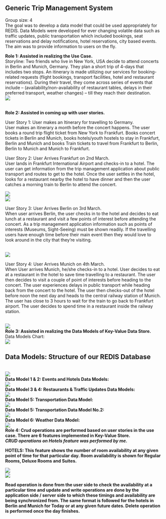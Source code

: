 <h2> Generic Trip Management System </h2>
<p>Group size: 4 <br>
The goal was to develop a data model that could be used appropriately for REDIS. Data Models were developed for ever changing volatile data such as traffic updates, public transportation which included bookings, seat reservations and delay notifications, hotel reservations, city based events. The aim was to provide information to users on the fly.</p> 
<p><b>Role 1: Assisted in realizing the Use Case. </b> <br>
Storyline: Two friends who live in New York, USA decide to attend concerts in Berlin and Munich, Germany. They plan a short trip of 4-days that includes two stops. An itinerary is made utilizing our services for booking-related requests (flight bookings, transport facilities, hotel and restaurant reservations). During their travel, they come across series of events that include – (availability/non-availability of restaurant tables, delays in their preferred transport, weather changes) – till they reach their destination. <br>
<img src="https://github.com/Kavana-CR/Generic-Trip-Management-System/blob/master/Use%20Case%20Chart.png"> </p> <br>
<b>Role 2: Assisted in coming up with user stories.</b><br>
<p>User Story 1: User makes an Itinerary for travelling to Germany.<br>
User makes an itinerary a month before the concert happens. The user books a round trip flight ticket from New York to Frankfurt. Books concert tickets in Berlin and Munich, books hotels/youth hostels to stay in Frankfurt, Berlin and Munich and books Train tickets to travel from Frankfurt to Berlin, Berlin to Munich and Munich to Frankfurt.</p> 
<p>User Story 2: User Arrives Frankfurt on 2nd March.<br>
User lands in Frankfurt International Airport and checks-in to a hotel. The user can get information from the trip management application about public transport and routes to get to the hotel. Once the user settles in the hotel, looks for a restaurant nearby the hotel to have dinner and then the user catches a morning train to Berlin to attend the concert.</p>
<img src="https://github.com/Kavana-CR/Generic-Trip-Management-System/blob/master/User%20Story2.PNG"> <br>
<img src="https://github.com/Kavana-CR/Generic-Trip-Management-System/blob/master/Scenario2.PNG"> <br>
<p>User Story 3: User Arrives Berlin on 3rd March.<br>
When user arrives Berlin, the user checks in to the hotel and decides to eat lunch at a restaurant and visit a few points of interest before attending the concert. As a trip management application information such as points of interests (Museums, Sight-Seeing) must be shown readily. If the travelling users have enough time before their main event then they would love to look around in the city that they’re visiting.</p><br>
<img src="https://github.com/Kavana-CR/Generic-Trip-Management-System/blob/master/User%20Story%203.PNG"> <br>
<p>User Story 4: User Arrives Munich on 4th March.<br>
When User arrives Munich, he/she checks-in to a hotel. User decides to eat at a restaurant in the hotel to save time travelling to a restaurant. The user then decides to visit a couple of point of interests before heading to the concert. The user experiences delays in public transport while heading back from the concert to the hotel. The user then checks-out of the hotel before noon the next day and heads to the central railway station of Munich. The user has close to 3 hours to wait for the train to go back to Frankfurt airport. The user decides to spend time in a restaurant inside the railway station.</p><br>
<img src="https://github.com/Kavana-CR/Generic-Trip-Management-System/blob/master/User%20Story%204.PNG"> <br>
<b>Role 3: Assisted in realizing the Data Models of Key-Value Data Store.</b><br>
Data Models Chart:<br>
<img src="https://github.com/Kavana-CR/Generic-Trip-Management-System/blob/master/datamodels.jpeg"><br>
<h2>Data Models: Structure of our REDIS Database</h2> <br>
<img src="https://github.com/Kavana-CR/Generic-Trip-Management-System/blob/master/Structure%20of%20Redis%20DB.png"><br>
<b> Data Model 1 & 2: Events and Hotels Data Models: <b/><br>
<img src="https://github.com/Kavana-CR/Generic-Trip-Management-System/blob/master/Events%26HotelsDataModels.PNG"><br>
<b> Data Model 3 & 4: Restaurants & Traffic Updates Data Models: <b/><br>
<img src="https://github.com/Kavana-CR/Generic-Trip-Management-System/blob/master/Restaurants%26TrafficUpdates.PNG"><br>
<b> Data Model 5: Transportation Data Model: <b/><br>
<img src="https://github.com/Kavana-CR/Generic-Trip-Management-System/blob/master/Transportation.PNG"><br>
<b> Data Model 5: Transportation Data Model No.2: </b><br>
<img src="https://github.com/Kavana-CR/Generic-Trip-Management-System/blob/master/Transportation2.PNG"><br>
<b> Data Model 6: Weather Data Model: <b/><br>
<img src="https://github.com/Kavana-CR/Generic-Trip-Management-System/blob/master/Weather.PNG"><br>
<b>Role 4:</b> Crud operations are performed based on user stories in the use case. There are 6 features implemented in Key-Value Store.<br><b><i>CRUD operations on Hotels feature was performed by me.</i></b> <br>
<p>HOTELS: This feature shows the number of room availability at any given point of time for that particular day. Room availability is shown for Regular Rooms, Deluxe Rooms and Suites.</p>
<img src="https://github.com/Kavana-CR/Generic-Trip-Management-System/blob/master/RedisClient-RoomAvailibility.PNG"> <br>
<img src="https://github.com/Kavana-CR/Generic-Trip-Management-System/blob/master/RoomAvailibility.PNG"> <br>
<p>Read operation is done from the user side to check the availability at a particular time and update and write operations are done by the application side / server side to which these timings and availability are being synchronized from. The same format is followed for the hotels in Berlin and Munich for Today or at any given future dates. Delete operation is performed once the day finishes.</p>












